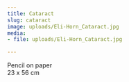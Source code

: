 ```yaml
---
title: Cataract
slug: cataract
image: uploads/Eli-Horn_Cataract.jpg
media:
- file: uploads/Eli-Horn_Cataract.jpg

---
```

Pencil on paper  
23 x 56 cm